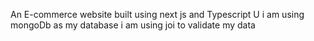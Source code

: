 An E-commerce website built using next js and Typescript
U
i am using mongoDb as my database
i am using joi to validate my data
